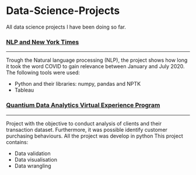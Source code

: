 # Data-Science-Projects
All data science projects I have been doing so far.


### [NLP and New York Times](https://github.com/ssilvacris/Data-Science-Projects/blob/main/NLP_%20Headline_NYTimes/README.md)
***
Trough the Natural language processing (NLP), the project shows how long it took the word COVID to gain relevance between January and July 2020.
The following tools were used:
* Python and their libraries: numpy, pandas and NPTK
* Tableau


### [Quantium Data Analytics Virtual Experience Program]()
***
Project with the objective to conduct analysis of clients and their transaction dataset. Furthermore, it was possible identify customer purchasing behaviours. All the project was develop in python This project contains:
* Data validation
* Data visualisation
* Data wrangling
